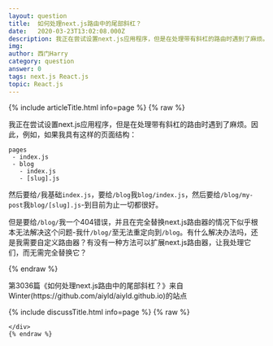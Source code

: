 ```yaml
---
layout: question
title:  如何处理next.js路由中的尾部斜杠？
date:   2020-03-23T13:02:08.000Z
description: 我正在尝试设置next.js应用程序，但是在处理带有斜杠的路由时遇到了麻烦。因此，例如，如果我具有这样的页面结构：pages - index.js...
img: 
author: 西门Harry
category: question
answer: 0
tags: next.js React.js
topic: React.js
---
```

<div class="article-root">
  <div class="article">
    {% include articleTitle.html info=page %}
    {% raw %}
    <div class="article-content"><p><font style="vertical-align: inherit;"><font style="vertical-align: inherit;">我正在尝试设置next.js应用程序，但是在处理带有斜杠的路由时遇到了麻烦。</font><font style="vertical-align: inherit;">因此，例如，如果我具有这样的页面结构：</font></font></p>

<pre><code>pages<font></font>
 - index.js<font></font>
 - blog<font></font>
   - index.js<font></font>
   - [slug].js<font></font>
</code></pre>

<p><font style="vertical-align: inherit;"><font style="vertical-align: inherit;">然后要给</font></font><code>/</code><font style="vertical-align: inherit;"><font style="vertical-align: inherit;">我基础</font></font><code>index.js</code><font style="vertical-align: inherit;"><font style="vertical-align: inherit;">，要给</font></font><code>/blog</code><font style="vertical-align: inherit;"><font style="vertical-align: inherit;">我</font></font><code>blog/index.js</code><font style="vertical-align: inherit;"><font style="vertical-align: inherit;">，然后要给</font></font><code>/blog/my-post</code><font style="vertical-align: inherit;"><font style="vertical-align: inherit;">我</font></font><code>blog/[slug].js</code><font style="vertical-align: inherit;"><font style="vertical-align: inherit;">-到目前为止一切都很好。</font></font></p>

<p><font style="vertical-align: inherit;"><font style="vertical-align: inherit;">但是要给</font></font><code>/blog/</code><font style="vertical-align: inherit;"><font style="vertical-align: inherit;">我一个404错误，并且在完全替换next.js路由器的情况下似乎根本无法解决这个问题-我什</font></font><code>/blog/</code><font style="vertical-align: inherit;"><font style="vertical-align: inherit;">至</font><font style="vertical-align: inherit;">无法重定向</font><font style="vertical-align: inherit;">到</font></font><code>/blog</code><font style="vertical-align: inherit;"><font style="vertical-align: inherit;">。</font><font style="vertical-align: inherit;">有什么解决办法吗，还是我需要自定义路由器？</font><font style="vertical-align: inherit;">有没有一种方法可以扩展next.js路由器，让我处理它们，而无需完全替换它？</font></font></p></div>
    {% endraw %}
  </div>
  <p class="winter_mark">第3036篇《如何处理next.js路由中的尾部斜杠？》来自Winter(https://github.com/aiyld/aiyld.github.io)的站点</p>
  <div class="discuss-wrapper">
    {% include discussTitle.html info=page %}
    {% raw %}
    <div class="discuss-list">
    
    </div>
    {% endraw %}
  </div>
<div>
